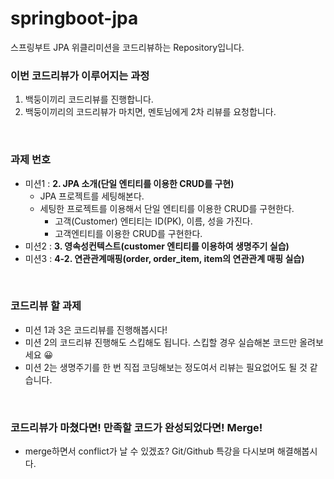 # springboot-jpa
스프링부트 JPA 위클리미션을 코드리뷰하는 Repository입니다.

### 이번 코드리뷰가 이루어지는 과정
1. 백둥이끼리 코드리뷰를 진행합니다.
2. 백둥이끼리의 코드리뷰가 마치면, 멘토님에게 2차 리뷰를 요청합니다.  
<br/>

### 과제 번호
- 미션1 : **2. JPA 소개(단일 엔티티를 이용한 CRUD를 구현)** 
  - JPA 프로젝트를 세팅해본다.
  - 세팅한 프로젝트를 이용해서 단일 엔티티를 이용한 CRUD를 구현한다.
    - 고객(Customer) 엔티티는 ID(PK), 이름, 성을 가진다.
    - 고객엔티티를 이용한 CRUD를 구현한다.
- 미션2 : **3. 영속성컨텍스트(customer 엔티티를 이용하여 생명주기 실습)**
- 미션3 : **4-2. 연관관계매핑(order, order_item, item의 연관관계 매핑 실습)**    
<br/>

### 코드리뷰 할 과제
- 미션 1과 3은 코드리뷰를 진행해봅시다!
- 미션 2의 코드리뷰 진행해도 스킵해도 됩니다. 스킵할 경우 실습해본 코드만 올려보세요 😀
- 미션 2는 생명주기를 한 번 직접 코딩해보는 정도여서 리뷰는 필요없어도 될 것 같습니다.
<br/>

### 코드리뷰가 마쳤다면! 만족할 코드가 완성되었다면! Merge!
- merge하면서 conflict가 날 수 있겠죠? Git/Github 특강을 다시보며 해결해봅시다.
